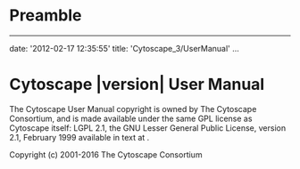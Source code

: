 Preamble
========

---
date: '2012-02-17 12:35:55'
title: 'Cytoscape\_3/UserManual'
...

Cytoscape |version| User Manual
===============================

The Cytoscape User Manual copyright is owned by The Cytoscape
Consortium, and is made available under the same GPL license as
Cytoscape itself: LGPL 2.1, the GNU Lesser General Public License,
version 2.1, February 1999 available in text at
[](http://www.gnu.org/licenses/lgpl-2.1.html).

Copyright (c) 2001-2016 The Cytoscape Consortium


